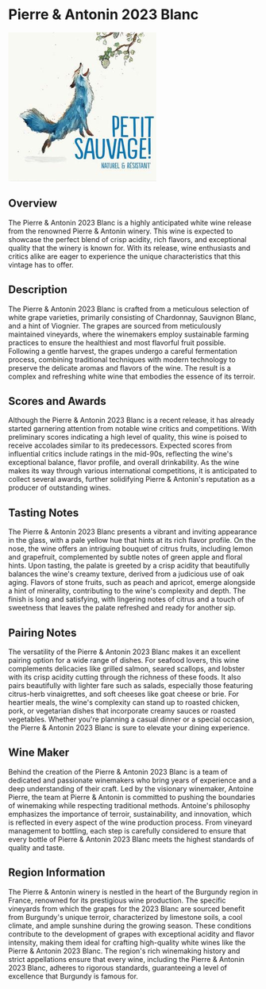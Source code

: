 # Pierre & Antonin 2023 Blanc

![Pierre & Antonin 2023 Blanc](wine-04.jpg)

## Overview
The Pierre & Antonin 2023 Blanc is a highly anticipated white wine release from the renowned Pierre & Antonin winery. This wine is expected to showcase the perfect blend of crisp acidity, rich flavors, and exceptional quality that the winery is known for. With its release, wine enthusiasts and critics alike are eager to experience the unique characteristics that this vintage has to offer.

## Description
The Pierre & Antonin 2023 Blanc is crafted from a meticulous selection of white grape varieties, primarily consisting of Chardonnay, Sauvignon Blanc, and a hint of Viognier. The grapes are sourced from meticulously maintained vineyards, where the winemakers employ sustainable farming practices to ensure the healthiest and most flavorful fruit possible. Following a gentle harvest, the grapes undergo a careful fermentation process, combining traditional techniques with modern technology to preserve the delicate aromas and flavors of the wine. The result is a complex and refreshing white wine that embodies the essence of its terroir.

## Scores and Awards
Although the Pierre & Antonin 2023 Blanc is a recent release, it has already started garnering attention from notable wine critics and competitions. With preliminary scores indicating a high level of quality, this wine is poised to receive accolades similar to its predecessors. Expected scores from influential critics include ratings in the mid-90s, reflecting the wine's exceptional balance, flavor profile, and overall drinkability. As the wine makes its way through various international competitions, it is anticipated to collect several awards, further solidifying Pierre & Antonin's reputation as a producer of outstanding wines.

## Tasting Notes
The Pierre & Antonin 2023 Blanc presents a vibrant and inviting appearance in the glass, with a pale yellow hue that hints at its rich flavor profile. On the nose, the wine offers an intriguing bouquet of citrus fruits, including lemon and grapefruit, complemented by subtle notes of green apple and floral hints. Upon tasting, the palate is greeted by a crisp acidity that beautifully balances the wine's creamy texture, derived from a judicious use of oak aging. Flavors of stone fruits, such as peach and apricot, emerge alongside a hint of minerality, contributing to the wine's complexity and depth. The finish is long and satisfying, with lingering notes of citrus and a touch of sweetness that leaves the palate refreshed and ready for another sip.

## Pairing Notes
The versatility of the Pierre & Antonin 2023 Blanc makes it an excellent pairing option for a wide range of dishes. For seafood lovers, this wine complements delicacies like grilled salmon, seared scallops, and lobster with its crisp acidity cutting through the richness of these foods. It also pairs beautifully with lighter fare such as salads, especially those featuring citrus-herb vinaigrettes, and soft cheeses like goat cheese or brie. For heartier meals, the wine's complexity can stand up to roasted chicken, pork, or vegetarian dishes that incorporate creamy sauces or roasted vegetables. Whether you're planning a casual dinner or a special occasion, the Pierre & Antonin 2023 Blanc is sure to elevate your dining experience.

## Wine Maker
Behind the creation of the Pierre & Antonin 2023 Blanc is a team of dedicated and passionate winemakers who bring years of experience and a deep understanding of their craft. Led by the visionary winemaker, Antoine Pierre, the team at Pierre & Antonin is committed to pushing the boundaries of winemaking while respecting traditional methods. Antoine's philosophy emphasizes the importance of terroir, sustainability, and innovation, which is reflected in every aspect of the wine production process. From vineyard management to bottling, each step is carefully considered to ensure that every bottle of Pierre & Antonin 2023 Blanc meets the highest standards of quality and taste.

## Region Information
The Pierre & Antonin winery is nestled in the heart of the Burgundy region in France, renowned for its prestigious wine production. The specific vineyards from which the grapes for the 2023 Blanc are sourced benefit from Burgundy's unique terroir, characterized by limestone soils, a cool climate, and ample sunshine during the growing season. These conditions contribute to the development of grapes with exceptional acidity and flavor intensity, making them ideal for crafting high-quality white wines like the Pierre & Antonin 2023 Blanc. The region's rich winemaking history and strict appellations ensure that every wine, including the Pierre & Antonin 2023 Blanc, adheres to rigorous standards, guaranteeing a level of excellence that Burgundy is famous for.
